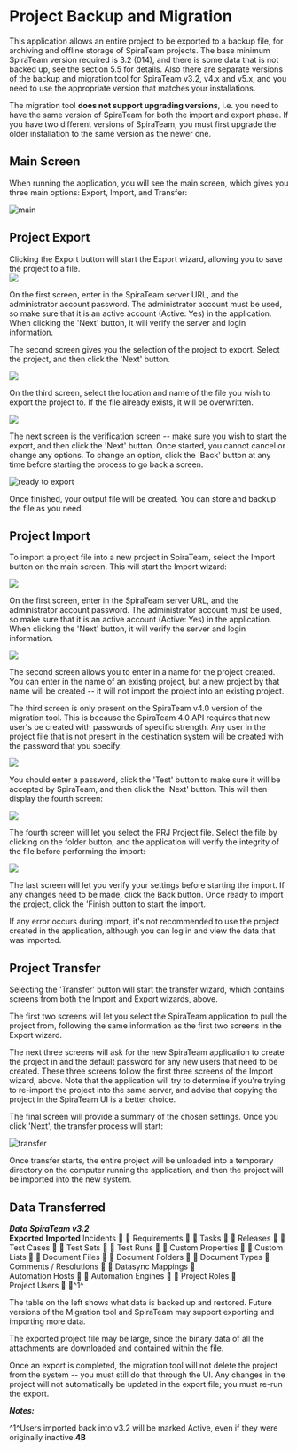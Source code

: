 #  Project Backup and Migration

This application allows an entire project to be exported to a backup
file, for archiving and offline storage of SpiraTeam projects. The base
minimum SpiraTeam version required is 3.2 (014), and there is some data
that is not backed up, see the section 5.5 for details. Also there are
separate versions of the backup and migration tool for SpiraTeam v3.2,
v4.x and v5.x, and you need to use the appropriate version that matches
your installations.

The migration tool **does not support upgrading versions**, i.e. you
need to have the same version of SpiraTeam for both the import and
export phase. If you have two different versions of SpiraTeam, you must
first upgrade the older installation to the same version as the newer
one.

## Main Screen

When running the application, you will see the main screen, which gives
you three main options: Export, Import, and Transfer:

![main](img/Project_Backup_and_Migration_53.png)




## Project Export

Clicking the Export button will start the Export wizard, allowing you to
save the project to a file.\
![](img/Project_Backup_and_Migration_54.png)




On the first screen, enter in the SpiraTeam server URL, and the
administrator account password. The administrator account must be used,
so make sure that it is an active account (Active: Yes) in the
application. When clicking the 'Next' button, it will verify the server
and login information.

The second screen gives you the selection of the project to export.
Select the project, and then click the 'Next' button.

![](img/Project_Backup_and_Migration_55.png)




On the third screen, select the location and name of the file you wish
to export the project to. If the file already exists, it will be
overwritten.

![](img/Project_Backup_and_Migration_56.png)




The next screen is the verification screen -- make sure you wish to
start the export, and then click the 'Next' button. Once started, you
cannot cancel or change any options. To change an option, click the
'Back' button at any time before starting the process to go back a
screen.

![ready to
export](img/Project_Backup_and_Migration_57.png)




Once finished, your output file will be created. You can store and
backup the file as you need.

## Project Import

To import a project file into a new project in SpiraTeam, select the
Import button on the main screen. This will start the Import wizard:

![](img/Project_Backup_and_Migration_58.png)




On the first screen, enter in the SpiraTeam server URL, and the
administrator account password. The administrator account must be used,
so make sure that it is an active account (Active: Yes) in the
application. When clicking the 'Next' button, it will verify the server
and login information.

![](img/Project_Backup_and_Migration_59.png)




The second screen allows you to enter in a name for the project created.
You can enter in the name of an existing project, but a new project by
that name will be created -- it will not import the project into an
existing project.

The third screen is only present on the SpiraTeam v4.0 version of the
migration tool. This is because the SpiraTeam 4.0 API requires that new
user's be created with passwords of specific strength. Any user in the
project file that is not present in the destination system will be
created with the password that you specify:

![](img/Project_Backup_and_Migration_60.png)




You should enter a password, click the 'Test' button to make sure it
will be accepted by SpiraTeam, and then click the 'Next' button. This
will then display the fourth screen:

![](img/Project_Backup_and_Migration_61.png)




The fourth screen will let you select the PRJ Project file. Select the
file by clicking on the folder button, and the application will verify
the integrity of the file before performing the import:

![](img/Project_Backup_and_Migration_62.png)




The last screen will let you verify your settings before starting the
import. If any changes need to be made, click the Back button. Once
ready to import the project, click the 'Finish button to start the
import.

If any error occurs during import, it's not recommended to use the
project created in the application, although you can log in and view the
data that was imported.

## Project Transfer

Selecting the 'Transfer' button will start the transfer wizard, which
contains screens from both the Import and Export wizards, above.

The first two screens will let you select the SpiraTeam application to
pull the project from, following the same information as the first two
screens in the Export wizard.

The next three screens will ask for the new SpiraTeam application to
create the project in and the default password for any new users that
need to be created. These three screens follow the first three screens
of the Import wizard, above. Note that the application will try to
determine if you're trying to re-import the project into the same
server, and advise that copying the project in the SpiraTeam UI is a
better choice.

The final screen will provide a summary of the chosen settings. Once you
click 'Next', the transfer process will start:

![transfer](img/Project_Backup_and_Migration_63.png)




Once transfer starts, the entire project will be unloaded into a
temporary directory on the computer running the application, and then
the project will be imported into the new system.

## Data Transferred

***Data***               ***SpiraTeam v3.2***   
**Exported**           **Imported**
Incidents                                      
Requirements                                   
Tasks                                          
Releases                                       
Test Cases                                     
Test Sets                                      
Test Runs                                      
Custom Properties                              
Custom Lists                                   
Document Files                                 
Document Folders                               
Document Types                                 
Comments / Resolutions                         
Datasync Mappings                              
Automation Hosts                               
Automation Engines                             
Project Roles                                  
Project Users                                  ^1^

The table on the left shows what data is backed up and restored. Future
versions of the Migration tool and SpiraTeam may support exporting and
importing more data.

The exported project file may be large, since the binary data of all the
attachments are downloaded and contained within the file.

Once an export is completed, the migration tool will not delete the
project from the system -- you must still do that through the UI. Any
changes in the project will not automatically be updated in the export
file; you must re-run the export.

***Notes:***

^1^Users imported back into v3.2 will be marked Active, even if they
were originally inactive.**4B**

